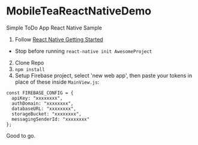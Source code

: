 # MobileTeaReactNativeDemo
Simple ToDo App React Native Sample

1. Follow [React Native Getting Started](https://facebook.github.io/react-native/docs/getting-started.html)
  - Stop before running `react-native init AwesomeProject`
2. Clone Repo
3. `npm install`
4. Setup Firebase project, select 'new web app', then paste your tokens in place of these inside `MainView.js`: 
```
const FIREBASE_CONFIG = {
  apiKey: "xxxxxxxx",
  authDomain: "xxxxxxxx",
  databaseURL: "xxxxxxxx",
  storageBucket: "xxxxxxxx",
  messagingSenderId: "xxxxxxxx"
};
```

Good to go. 
